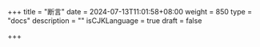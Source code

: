 +++
title = "断言"
date = 2024-07-13T11:01:58+08:00
weight = 850
type = "docs"
description = ""
isCJKLanguage = true
draft = false

+++

